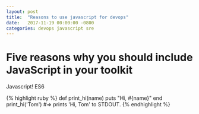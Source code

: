 ```yaml
---
layout: post
title:  "Reasons to use javascript for devops"
date:   2017-11-19 00:00:00 -0800
categories: devops javascript sre
---
```

# Five reasons why you should include JavaScript in your toolkit
Javascript! ES6

{% highlight ruby %}
def print_hi(name)
  puts "Hi, #{name}"
end
print_hi('Tom')
#=> prints 'Hi, Tom' to STDOUT.
{% endhighlight %}
